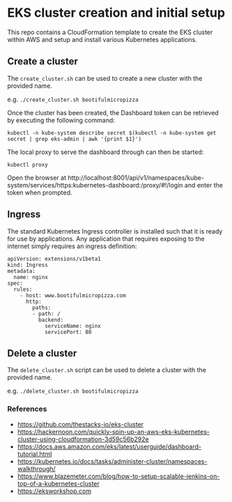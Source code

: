 # EKS cluster creation and initial setup

This repo contains a CloudFormation template to create the EKS cluster within
AWS and setup and install various Kubernetes applications.

## Create a cluster

The `create_cluster.sh` can be used to create a new cluster with the provided name.

e.g. `./create_cluster.sh bootifulmicropizza`

Once the cluster has been created, the Dashboard token can be retrieved by executing the following command:

`kubectl -n kube-system describe secret $(kubectl -n kube-system get secret | grep eks-admin | awk '{print $1}')`

The local proxy to serve the dashboard through can then be started:

`kubectl proxy`

Open the browser at http://localhost:8001/api/v1/namespaces/kube-system/services/https:kubernetes-dashboard:/proxy/#!/login and enter the token when prompted.

## Ingress

The standard Kubernetes Ingress controller is installed such that it is ready for use by applications. Any application that requires exposing to the internet simply requires an ingress definition:

```
apiVersion: extensions/v1beta1
kind: Ingress
metadata:
  name: nginx
spec:
  rules:
    - host: www.bootifulmicropizza.com
      http:
        paths:
        - path: /
          backend:
            serviceName: nginx
            servicePort: 80
```

## Delete a cluster

The `delete_cluster.sh` script can be used to delete a cluster with the provided name.

e.g. `./delete_cluster.sh bootifulmicropizza`

### References
- https://github.com/thestacks-io/eks-cluster
- https://hackernoon.com/quickly-spin-up-an-aws-eks-kubernetes-cluster-using-cloudformation-3d59c56b292e
- https://docs.aws.amazon.com/eks/latest/userguide/dashboard-tutorial.html
- https://kubernetes.io/docs/tasks/administer-cluster/namespaces-walkthrough/
- https://www.blazemeter.com/blog/how-to-setup-scalable-jenkins-on-top-of-a-kubernetes-cluster
- https://eksworkshop.com
